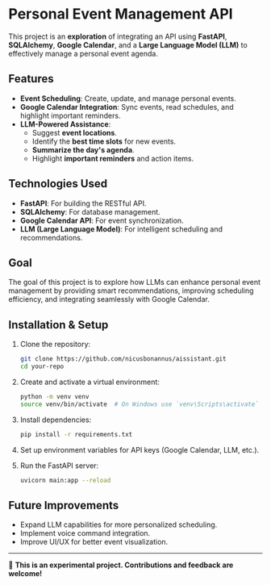 # Personal Event Management API

This project is an **exploration** of integrating an API using **FastAPI**, **SQLAlchemy**, **Google Calendar**, and a **Large Language Model (LLM)** to effectively manage a personal event agenda.

## Features

- **Event Scheduling**: Create, update, and manage personal events.
- **Google Calendar Integration**: Sync events, read schedules, and highlight important reminders.
- **LLM-Powered Assistance**:
  - Suggest **event locations**.
  - Identify the **best time slots** for new events.
  - **Summarize the day's agenda**.
  - Highlight **important reminders** and action items.

## Technologies Used

- **FastAPI**: For building the RESTful API.
- **SQLAlchemy**: For database management.
- **Google Calendar API**: For event synchronization.
- **LLM (Large Language Model)**: For intelligent scheduling and recommendations.

## Goal

The goal of this project is to explore how LLMs can enhance personal event management by providing smart recommendations, improving scheduling efficiency, and integrating seamlessly with Google Calendar.

## Installation & Setup

1. Clone the repository:
   ```bash
   git clone https://github.com/nicusbonannus/aissistant.git
   cd your-repo
   ```

2. Create and activate a virtual environment:
   ```bash
   python -m venv venv
   source venv/bin/activate  # On Windows use `venv\Scripts\activate`
   ```

3. Install dependencies:
   ```bash
   pip install -r requirements.txt
   ```

4. Set up environment variables for API keys (Google Calendar, LLM, etc.).

5. Run the FastAPI server:
   ```bash
   uvicorn main:app --reload
   ```

## Future Improvements

- Expand LLM capabilities for more personalized scheduling.
- Implement voice command integration.
- Improve UI/UX for better event visualization.

---

🚀 **This is an experimental project. Contributions and feedback are welcome!**
